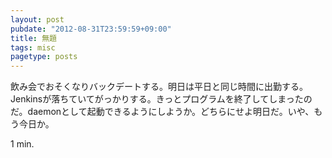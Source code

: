 ```yaml
---
layout: post
pubdate: "2012-08-31T23:59:59+09:00"
title: 無題
tags: misc
pagetype: posts
---
```

飲み会でおそくなりバックデートする。明日は平日と同じ時間に出勤する。Jenkinsが落ちていてがっかりする。きっとプログラムを終了してしまったのだ。daemonとして起動できるようにしようか。どちらにせよ明日だ。いや、もう今日か。

1 min.
